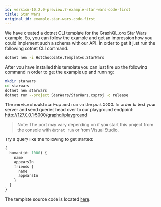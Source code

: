 ```yaml
---
id: version-10.2.0-preview.7-example-star-wars-code-first
title: Star Wars
original_id: example-star-wars-code-first
---
```


We have created a dotnet CLI template for the [GraphQL.org](https://graphql.org) Star Wars example. So, you can follow the example and get an impression how you could implement such a schema with our API. In order to get it just run the following dotnet CLI command.

```bash
dotnet new -i HotChocolate.Templates.StarWars
```

After you have installed this template you can just fire up the following command in order to get the example up and running:

```bash
mkdir starwars
cd starwars
dotnet new starwars
dotnet run --project StarWars/StarWars.csproj -c release
```

The service should start-up and run on the port 5000. In order to test your server and send queries head over to our playground endpoint: http://127.0.0.1:5000/graphql/playground

> Note: The port may vary depending on if you start this project from the console with `dotnet run` or from Visual Studio.

Try a query like the following to get started:

```graphql
{
  human(id: 1000) {
    name
    appearsIn
    friends {
      name
      appearsIn
    }
  }
}
```

The template source code is located [here](https://github.com/ChilliCream/hotchocolate/tree/master/examples).

